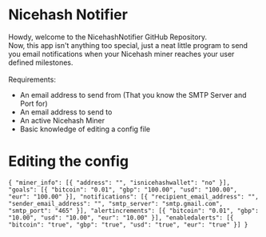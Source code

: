 # Nicehash Notifier
Howdy, welcome to the NicehashNotifier GitHub Repository.<br />
Now, this app isn't anything too special, just a neat little program to send you email notifications when your Nicehash miner reaches your user defined milestones.<br />
<br />
Requirements:<br />
* An email address to send from (That you know the SMTP Server and Port for)
* An email address to send to
* An active Nicehash Miner
* Basic knowledge of editing a config file

# Editing the config
`
{
	"miner_info": [{
		"address": "",
		"isnicehashwallet": "no"
	}],
	"goals": [{
		"bitcoin": "0.01",
		"gbp": "100.00",
		"usd": "100.00",
		"eur": "100.00"
	}],
	"notifications": [{
		"recipient_email_address": "",
		"sender_email_address": "",
        "smtp_server": "smtp.gmail.com",
        "smtp_port": "465"
	}],
	"alertincrements": [{
		"bitcoin": "0.01",
		"gbp": "10.00",
		"usd": "10.00",
		"eur": "10.00"
	}],
	"enabledalerts": [{
		"bitcoin": "true",
		"gbp": "true",
		"usd": "true",
		"eur": "true"
	}]
}
`
